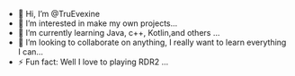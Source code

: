 - 👋 Hi, I’m @TruEvexine
- 👀 I’m interested in make my own projects...
- 🌱 I’m currently learning Java, c++, Kotlin,and others ...
- 💞️ I’m looking to collaborate on anything, I really want to learn everything I can...
- ⚡ Fun fact: Well I love to playing RDR2  ...

<!---
TruEvexine/TruEvexine is a ✨ special ✨ repository because its `README.md` (this file) appears on your GitHub profile.
You can click the Preview link to take a look at your changes.
--->
